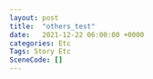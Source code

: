 ```yaml
---
layout: post
title:  "others_test"
date:   2021-12-22 06:00:00 +0000
categories: Etc
Tags: Story Etc
SceneCode: []
---
```


